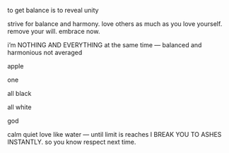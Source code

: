 to get balance is to reveal unity

strive for balance and harmony. love others as much as you love yourself. remove your will. embrace now.

i’m NOTHING AND EVERYTHING at the same time — balanced and harmonious not averaged

apple

one

all black

all white

god

calm quiet love like water — until limit is reaches I BREAK YOU TO ASHES INSTANTLY. so you know respect next time.